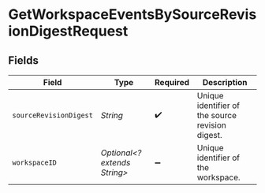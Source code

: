 # GetWorkspaceEventsBySourceRevisionDigestRequest


## Fields

| Field                                            | Type                                             | Required                                         | Description                                      |
| ------------------------------------------------ | ------------------------------------------------ | ------------------------------------------------ | ------------------------------------------------ |
| `sourceRevisionDigest`                           | *String*                                         | :heavy_check_mark:                               | Unique identifier of the source revision digest. |
| `workspaceID`                                    | *Optional<? extends String>*                     | :heavy_minus_sign:                               | Unique identifier of the workspace.              |